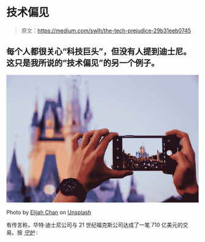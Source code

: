 # 技术偏见

> 原文：<https://medium.com/swlh/the-tech-prejudice-29b31eeb0745>

## 每个人都很关心“科技巨头”，但没有人提到迪士尼。这只是我所说的“技术偏见”的另一个例子。

![](img/a71b2487e7ea3be0e6368413fbc56fb9.png)

Photo by [Elijah Chan](https://unsplash.com/@elijah23?utm_source=medium&utm_medium=referral) on [Unsplash](https://unsplash.com?utm_source=medium&utm_medium=referral)

有传言称，华特·迪士尼公司与 21 世纪福克斯公司达成了一笔 710 亿美元的交易。按 [*守护*](https://www.theguardian.com/film/2019/mar/20/disney-seals-71bn-deal-for-21st-century-fox-as-it-prepares-to-take-on-netflix) :